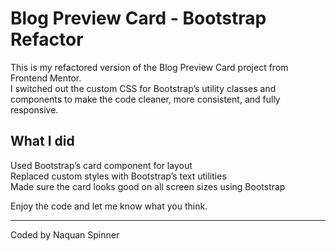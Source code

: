# Blog Preview Card - Bootstrap Refactor

This is my refactored version of the Blog Preview Card project from Frontend Mentor.  
I switched out the custom CSS for Bootstrap’s utility classes and components to make the code cleaner, more consistent, and fully responsive.

## What I did  
 Used Bootstrap’s card component for layout  
 Replaced custom styles with Bootstrap’s text utilities  
 Made sure the card looks good on all screen sizes using Bootstrap 

Enjoy the code and let me know what you think.

---

Coded by Naquan Spinner
